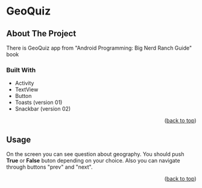 <div id="top"></div>

# GeoQuiz
<!-- ABOUT THE PROJECT -->
## About The Project
There is GeoQuiz app from "Android Programming: Big Nerd Ranch Guide" book
### Built With
* Activity
* TextView
* Button
* Toasts (version 01)
* Snackbar (version 02)
<p align="right">(<a href="#top">back to top</a>)</p>

<!-- USAGE EXAMPLES -->
## Usage
On the screen you can see question about geography. You should push **True** or **False** buton depending on your choice. Also you can navigate through buttons "prev" and "next".
<p align="right">(<a href="#top">back to top</a>)</p>
